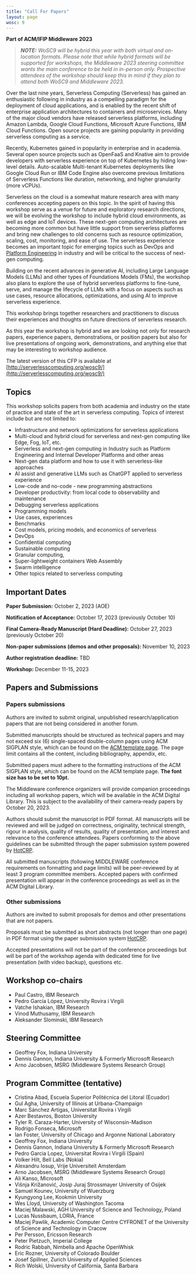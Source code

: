 ```yaml
---
title: "Call For Papers"
layout: page
wosc: 9
---
```


**Part of ACM/IFIP Middleware 2023**

> **_NOTE:_** *WoSC9 will be hybrid this year with both virtual and on-location formats. Please note that while hybrid formats will be supported for workshops, the Middleware 2023 steering committee wants the main conference to be held in in-person only. Prospective attendees of the workshop should keep this in mind if they plan to attend both WoSC9 and Middleware 2023.*

Over the last nine years, Serverless Computing (Serverless) has gained an enthusiastic following in industry as a compelling paradigm for the deployment of cloud applications, and is enabled by the recent shift of enterprise application architectures to containers and microservices. Many of the major cloud vendors have released serverless platforms, including Amazon Lambda, Google Cloud Functions, Microsoft Azure Functions, IBM Cloud Functions. Open source projects are gaining popularity in providing serverless computing as a service.

Recently, Kubernetes gained in popularity in enterprise and in academia. Several open source projects such as OpenFaaS and Knative aim to provide developers with serverless experience on top of Kubernetes by hiding low-level details. Auto-scalable Multi-tenant Kubernetes deployments like Google Cloud Run or IBM Code Engine also overcome previous limitations of Serverless Functions like duration, networking, and higher granularity (more vCPUs).

Serverless on the cloud is a somewhat mature research area with many conferences accepting papers on this topic. In the spirit of having this workshop serve as a venue for future and exploratory research directions, we will be evolving the workshop to include hybrid cloud environments, as well as edge and IoT devices. These next-gen computing architectures are becoming more common but have little support from serverless platforms and bring new challenges to old concerns such as resource optimization, scaling, cost, monitoring, and ease of use. The serverless experience becomes an important topic for emerging topics such as DevOps and [Platform Engineering](https://platformengineering.org/) in industry and will be critical to the success of next-gen computing.

Building on the recent advances in generative AI, including Large Language Models (LLMs) and other types of Foundations Models (FMs), the workshop also plans to explore the use of hybrid serverless platforms to fine-tune, serve, and manage the lifecycle of LLMs with a focus on aspects such as use cases, resource allocations, optimizations, and using AI to improve serverless experience.

This workshop brings together researchers and practitioners to discuss their experiences and thoughts on future directions of serverless research.

As this year the workshop is hybrid and we are looking not only for research papers, experience papers, demonstrations, or position papers but also for live presentations of ongoing work, demonstrations, and anything else that may be interesting to workshop audience.

The latest version of this CFP is available at [http://serverlesscomputing.org/wosc9/](http://serverlesscomputing.org/wosc9/)


## Topics 
This workshop solicits papers from both academia and industry on the state of practice and state of the art in serverless computing. Topics of interest include but are not limited to:

* Infrastructure and network optimizations for serverless applications
* Multi-cloud and hybrid cloud for serverless and next-gen computing like Edge, Fog, IoT, etc.
* Serverless and next-gen computing in Industry such as Platform Engineering and Internal Developer Platforms and other areas
* Next-gen data platform and how to use it with serverless-like approaches
* AI assist and generative LLMs such as ChatGPT applied to serverless experience
* Low-code and no-code - new programming abstractions
* Developer productivity: from local code to observability and maintenance
* Debugging serverless applications
* Programming models
* Use cases, experiences
* Benchmarks
* Cost models, pricing models, and economics of serverless
* DevOps
* Confidential computing
* Sustainable computing
* Granular computing,
* Super-lightweight containers Web Assembly
* Swarm intelligence
* Other topics related to serverless computing

## Important Dates


**Paper Submission:** October 2, 2023 (AOE)

**Notification of Acceptance:** October 17, 2023 (previously October 10)

**Final Camera-Ready Manuscript (Hard Deadline):** October 27, 2023 (previously October 20)

**Non-paper submissions (demos and other proposals):** November 10, 2023

**Author registration deadline:** TBD

**Workshop:** December 11-15, 2023

## Papers and Submissions
### Papers submissions

Authors are invited to submit original, unpublished research/application papers that are not being considered in another forum.

Submitted manuscripts should be structured as technical papers and may not exceed six (6) single-spaced double-column pages using ACM SIGPLAN style, which can be found on the [ACM template page](https://www.acm.org/publications/proceedings-template). The page limit contains all the content, including bibliography, appendix, etc.

Submitted papers must adhere to the formatting instructions of the ACM SIGPLAN style, which can be found on the ACM template page. **The font size has to be set to 10pt.**

The Middleware conference organizers will provide companion proceedings including all workshop papers, which will be available in the ACM Digital Library. This is subject to the availability of their camera-ready papers by October 20, 2023.

Authors should submit the manuscript in PDF format. All manuscripts will be reviewed and will be judged on correctness, originality, technical strength, rigour in analysis, quality of results, quality of presentation, and interest and relevance to the conference attendees. Papers conforming to the above guidelines can be submitted through the paper submission system powered by [HotCRP](https://wosc2023.hotcrp.com/).

All submitted manuscripts (following MIDDLEWARE conference requirements on formatting and page limits) will be peer-reviewed by at least 3 program committee members. Accepted papers with confirmed presentation will appear in the conference proceedings as well as in the ACM Digital Library.

### Other submissions

Authors are invited to submit proposals for demos and other presentations that are not papers.

Proposals must be submitted as short abstracts (not longer than one page) in PDF format using the paper submission system [HotCRP](https://wosc2023.hotcrp.com/).

Accepted presentations will not be part of the conference proceedings but will be part of the workshop agenda with dedicated time for live presentation (with video backup), questions etc. 

## Workshop co-chairs

* Paul Castro, IBM Research
* Pedro García López, University Rovira i Virgili
* Vatche Ishakian, IBM Research
* Vinod Muthusamy, IBM Research
* Aleksander Slominski, IBM Research


## Steering Committee

* Geoffrey Fox, Indiana University
* Dennis Gannon, Indiana University & Formerly Microsoft Research
* Arno Jacobsen, MSRG (Middleware Systems Research Group)


## Program Committee (tentative)

* Cristina Abad, Escuela Superior Politécnica del Litoral (Ecuador)
* Gul Agha, University of Illinois at Urbana-Champaign
* Marc Sánchez Artigas, Universitat Rovira i Virgili
* Azer Bestavros, Boston University
* Tyler R. Caraza-Harter, University of Wisconsin-Madison
* Rodrigo Fonseca, Microsoft
* Ian Foster, University of Chicago and Argonne National Laboratory
* Geoffrey Fox, Indiana University
* Dennis Gannon, Indiana University & Formerly Microsoft Research
* Pedro Garcia Lopez, Universitat Rovira i Virgili (Spain)
* Volker Hilt, Bell Labs (Nokia)
* Alexandru Iosup, Vrije Universiteit Amsterdam
* Arno Jacobsen, MSRG (Middleware Systems Research Group)
* Ali Kanso, Microsoft
* Višnja Križanović, Josip Juraj Strossmayer University of Osijek
* Samuel Kounev, University of Wuerzburg
* Kyungyong Lee, Kookmin University
* Wes Lloyd, University of Washington Tacoma
* Maciej Malawski, AGH University of Science and Technology, Poland
* Lucas Nussbaum, LORIA, France
* Maciej Pawlik, Academic Computer Centre CYFRONET of the University of Science and Technology in Cracow
* Per Persson, Ericsson Research
* Peter Pietzuch, Imperial College
* Rodric Rabbah, Nimbella and Apache OpenWhisk
* Eric Rozner, University of Colorado Boulder
* Josef Spillner, Zurich University of Applied Sciences
* Rich Wolski, University of California, Santa Barbara
